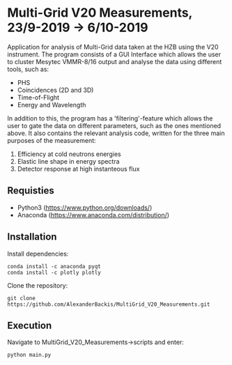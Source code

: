# Multi-Grid V20 Measurements, 23/9-2019 -> 6/10-2019

Application for analysis of Multi-Grid data taken at the HZB using the V20 instrument.
The program consists of a GUI Interface which allows the user to cluster Mesytec VMMR-8/16 output and analyse the data using different tools, such as:

- PHS
- Coincidences (2D and 3D)
- Time-of-Flight
- Energy and Wavelength

In addition to this, the program has a 'filtering'-feature which allows the user to gate the data on different parameters, such as the ones mentioned above. It also contains the relevant analysis code, written for the three main purposes of the measurement:

1. Efficiency at cold neutrons energies
2. Elastic line shape in energy spectra
3. Detector response at high instanteous flux

## Requisties
- Python3 (https://www.python.org/downloads/)
- Anaconda (https://www.anaconda.com/distribution/)

## Installation
Install dependencies:
```
conda install -c anaconda pyqt 
conda install -c plotly plotly
```

Clone the repository:
```
git clone https://github.com/AlexanderBackis/MultiGrid_V20_Measurements.git
```

## Execution
Navigate to MultiGrid_V20_Measurements->scripts and enter:
```
python main.py
```
